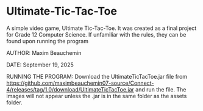 # Ultimate-Tic-Tac-Toe
A simple video game, Ultimate Tic-Tac-Toe. It was created as a final project for Grade 12 Computer Science. If unfamiliar with the rules, they can be found upon running the program

AUTHOR: Maxim Beauchemin

DATE: September 19, 2025

RUNNING THE PROGRAM: Download the UltimateTicTacToe.jar file from https://github.com/maximbeauchemin07-source/Connect-4/releases/tag/1.0/download/UltimateTicTacToe.jar and run the file. The images will not appear unless the .jar is in the same folder as the assets folder.
